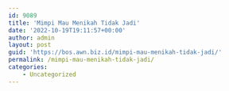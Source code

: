 ```yaml
---
id: 9089
title: 'Mimpi Mau Menikah Tidak Jadi'
date: '2022-10-19T19:11:57+00:00'
author: admin
layout: post
guid: 'https://bos.awn.biz.id/mimpi-mau-menikah-tidak-jadi/'
permalink: /mimpi-mau-menikah-tidak-jadi/
categories:
    - Uncategorized
---
```



